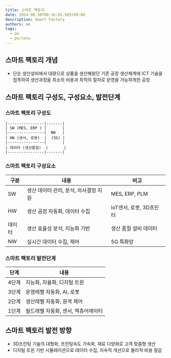 ```yaml
---
title: 스마트 팩토리
date: 2024-08-30T00:16:55.505+09:00
description: Smart Factory
authors: me
tags: 
  - pe
  - pe/conv 
---
```


## 스마트 팩토리 개념

- 단순 생산설비에서 대량으로 상품을 생산해왔던 기존 공장 생산체계에 ICT 기술을 접목하여 생산과정을 최소의 비용과 최적의 절차로 운영을 가능하게한 공장

## 스마트 팩토리 구성도, 구성요소, 발전단계

### 스마트 팩토리 구성도

```text
|----------------|-------|
| SW (MES, ERP ) |       |
|----------------|  NW   |
| HW (센서, 로봇)  |  (5G) |
|----------------|       |
| 데이터 (생산품질)  |       |
|----------------|-------|
```

### 스마트 팩토리 구성요소

| 구분 | 내용 | 비고 |
| --- | --- | --- |
| SW | 생산 데이터 관리, 분석, 의사결정 지원 | MES, ERP, PLM |
| HW | 생산 공정 자동화, 데이터 수집 | IoT센서, 로봇, 3D프린터 |
| 데이터 | 생산 효율성 분석, 지능화 기반 | 생산 품질 설비 데이터 |
| NW | 실시간 데이터 수집, 제어 | 5G 특화망 |

### 스마트 팩토리 발전단계

| 단계 | 내용 |
| --- | --- |
| 4단계 | 지능화, 자율화, 디지털 트윈 |
| 3단계 | 운영레벨 자동화, AI, 로봇 |
| 2단계 | 생산레벨 자동화, 원격 제어 |
| 1단계 | 필드레벨 자동화, 센서, 액츄어에이터 |

## 스마트 팩토리 발전 방향

- 3D프린팅 기술의 대형화, 프린팅속도 가속화, 재료 다양화로 고객 맞춤형 생산
- 디지털 트윈 기반 시뮬레이션으로 데이터 수집, 지속적 개선으로 물리적 비용 절감
